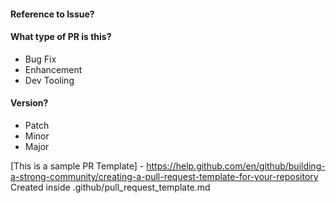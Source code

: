 #### Reference to Issue?

#### What type of PR is this?
* Bug Fix
* Enhancement
* Dev Tooling

#### Version?
* Patch
* Minor
* Major


[This is a sample PR Template] - https://help.github.com/en/github/building-a-strong-community/creating-a-pull-request-template-for-your-repository
Created inside .github/pull_request_template.md

